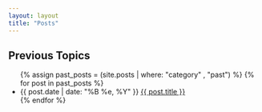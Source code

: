 ```yaml
---
layout: layout
title: "Posts"
---
```



<section class="content">

Previous Topics
===============

<ul class="listing">
  {% assign past_posts = (site.posts | where: "category" , "past") %}
  {% for post in past_posts %}
  <li>
  <span>{{ post.date | date: "%B %e, %Y" }}</span> <a href="{{ site.url }}{{ post.url }}">{{ post.title }}</a>
  </li>
  {% endfor %}
</ul>
</section>
